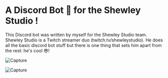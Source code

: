 # A Discord Bot 🤖 for the Shewley Studio !
This Discord bot was written by myself for the Shewley Studio team. Shewley Studio is a Twitch streamer duo (twitch.tv/shewleystudio).
He does all the basic discord bot stuff but there is one thing that sets him apart from the rest: he's cool 😎!

![Capture](https://user-images.githubusercontent.com/80203026/120684918-8ed37900-c49f-11eb-9978-a965b0c3225e.PNG)

![Capture](https://user-images.githubusercontent.com/80203026/120685013-a9a5ed80-c49f-11eb-9bd4-2f70c405c847.PNG)
